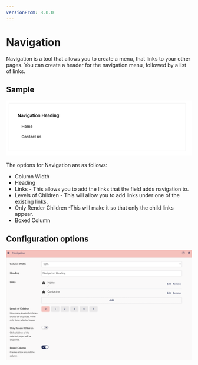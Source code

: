 ```yaml
---
versionFrom: 8.0.0
---
```


# Navigation

Navigation is a tool that allows you to create a menu, that links to your other pages. You can create a header for the navigation menu, followed by a list of links.

## Sample

![Navigation Frontend](images/Navigation-frontend.png)

The options for Navigation are as follows:

- Column Width
- Heading
- Links - This allows you to add the links that the field adds navigation to.
- Levels of Children - This will allow you to add links under one of the existing links.
- Only Render Children -This will make it so that only the child links appear.
- Boxed Column

## Configuration options

![Navigation Backoffice](images/Navigation-backoffice.png)
